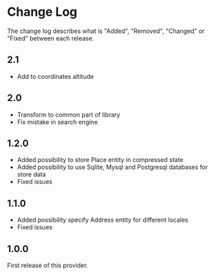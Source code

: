 # Change Log

The change log describes what is "Added", "Removed", "Changed" or "Fixed" between each release.

## 2.1

+ Add to coordinates altitude

## 2.0

+ Transform to common part of library
+ Fix mistake in search engine

## 1.2.0

+ Added possibility to store Place entity in compressed state
+ Added possibility to use Sqlite, Mysql and Postgresql databases for store data
+ Fixed issues

## 1.1.0

+ Added possibility specify Address entity for different locales
+ Fixed issues

## 1.0.0

First release of this provider.
